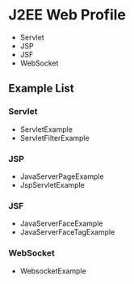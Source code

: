 # J2EE Web Profile

* Servlet
* JSP
* JSF
* WebSocket


## Example List

### Servlet
* ServletExample
* ServletFilterExample

### JSP
* JavaServerPageExample
* JspServletExample

### JSF
* JavaServerFaceExample
* JavaServerFaceTagExample

### WebSocket
* WebsocketExample


